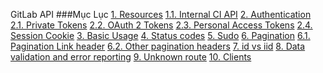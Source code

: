 GitLab API
###Mục Lục
[1. Resources](#resources)
[1.1. Internal CI API](#internalciapi)
[2. Authentication](#authentication)
[2.1. Private Tokens](#privatetokens)
[2.2. OAuth 2 Tokens](#oauth2tokens)
[2.3. Personal Access Tokens](#personalaccesstokens)
[2.4. Session Cookie](#sessioncookie)
[3. Basic Usage](#basicusage)
[4. Status codes](#statuscodes)
[5. Sudo](#sudo)
[6. Pagination](#pagination)
[6.1. Pagination Link header](#paginationlinkheader)
[6.2. Other pagination headers](#otherpaginationheaders)
[7. id vs iid](#idvsidd)
[8. Data validation and error reporting](#datavalidationanderrorreporting)
[9. Unknown route](#unknownroute)
[10. Clients](#clients)
